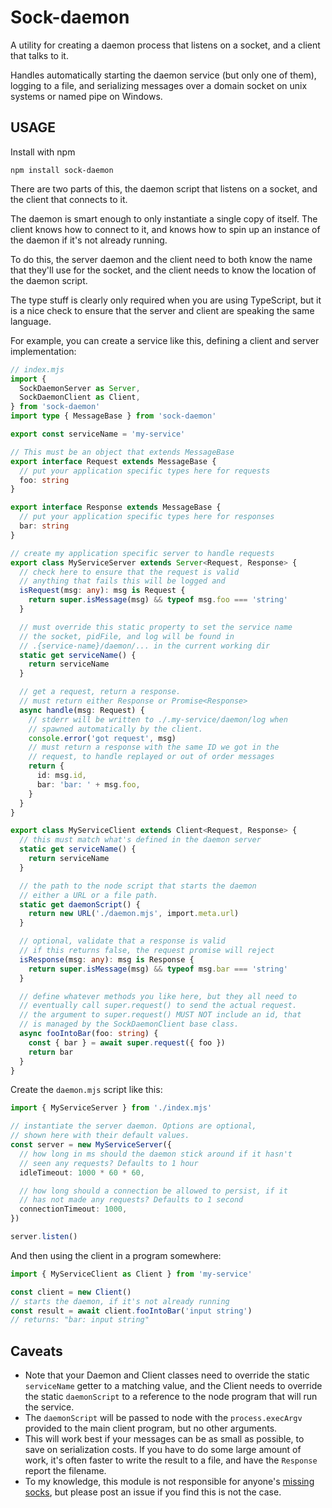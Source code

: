 # Sock-daemon

A utility for creating a daemon process that listens on a socket,
and a client that talks to it.

Handles automatically starting the daemon service (but only one
of them), logging to a file, and serializing messages over a
domain socket on unix systems or named pipe on Windows.

## USAGE

Install with npm

```
npm install sock-daemon
```

There are two parts of this, the daemon script that listens on a
socket, and the client that connects to it.

The daemon is smart enough to only instantiate a single copy of
itself. The client knows how to connect to it, and knows how to
spin up an instance of the daemon if it's not already running.

To do this, the server daemon and the client need to both know
the name that they'll use for the socket, and the client needs to
know the location of the daemon script.

The type stuff is clearly only required when you are using
TypeScript, but it is a nice check to ensure that the server and
client are speaking the same language.

For example, you can create a service like this, defining a
client and server implementation:

```ts
// index.mjs
import {
  SockDaemonServer as Server,
  SockDaemonClient as Client,
} from 'sock-daemon'
import type { MessageBase } from 'sock-daemon'

export const serviceName = 'my-service'

// This must be an object that extends MessageBase
export interface Request extends MessageBase {
  // put your application specific types here for requests
  foo: string
}

export interface Response extends MessageBase {
  // put your application specific types here for responses
  bar: string
}

// create my application specific server to handle requests
export class MyServiceServer extends Server<Request, Response> {
  // check here to ensure that the request is valid
  // anything that fails this will be logged and
  isRequest(msg: any): msg is Request {
    return super.isMessage(msg) && typeof msg.foo === 'string'
  }

  // must override this static property to set the service name
  // the socket, pidFile, and log will be found in
  // .{service-name}/daemon/... in the current working dir
  static get serviceName() {
    return serviceName
  }

  // get a request, return a response.
  // must return either Response or Promise<Response>
  async handle(msg: Request) {
    // stderr will be written to ./.my-service/daemon/log when
    // spawned automatically by the client.
    console.error('got request', msg)
    // must return a response with the same ID we got in the
    // request, to handle replayed or out of order messages
    return {
      id: msg.id,
      bar: 'bar: ' + msg.foo,
    }
  }
}

export class MyServiceClient extends Client<Request, Response> {
  // this must match what's defined in the daemon server
  static get serviceName() {
    return serviceName
  }

  // the path to the node script that starts the daemon
  // either a URL or a file path.
  static get daemonScript() {
    return new URL('./daemon.mjs', import.meta.url)
  }

  // optional, validate that a response is valid
  // if this returns false, the request promise will reject
  isResponse(msg: any): msg is Response {
    return super.isMessage(msg) && typeof msg.bar === 'string'
  }

  // define whatever methods you like here, but they all need to
  // eventually call super.request() to send the actual request.
  // the argument to super.request() MUST NOT include an id, that
  // is managed by the SockDaemonClient base class.
  async fooIntoBar(foo: string) {
    const { bar } = await super.request({ foo })
    return bar
  }
}
```

Create the `daemon.mjs` script like this:

```ts
import { MyServiceServer } from './index.mjs'

// instantiate the server daemon. Options are optional,
// shown here with their default values.
const server = new MyServiceServer({
  // how long in ms should the daemon stick around if it hasn't
  // seen any requests? Defaults to 1 hour
  idleTimeout: 1000 * 60 * 60,

  // how long should a connection be allowed to persist, if it
  // has not made any requests? Defaults to 1 second
  connectionTimeout: 1000,
})

server.listen()
```

And then using the client in a program somewhere:

```ts
import { MyServiceClient as Client } from 'my-service'

const client = new Client()
// starts the daemon, if it's not already running
const result = await client.fooIntoBar('input string')
// returns: "bar: input string"
```

## Caveats

- Note that your Daemon and Client classes need to override the
  static `serviceName` getter to a matching value, and the Client
  needs to override the static `daemonScript` to a reference to
  the node program that will run the service.
- The `daemonScript` will be passed to node with the
  `process.execArgv` provided to the main client program, but no
  other arguments.
- This will work best if your messages can be as small as
  possible, to save on serialization costs. If you have to do
  some large amount of work, it's often faster to write the
  result to a file, and have the `Response` report the filename.
- To my knowledge, this module is not responsible for anyone's
  [missing socks](https://en.uncyclopedia.co/wiki/Sock_demon),
  but please post an issue if you find this is not the case.

